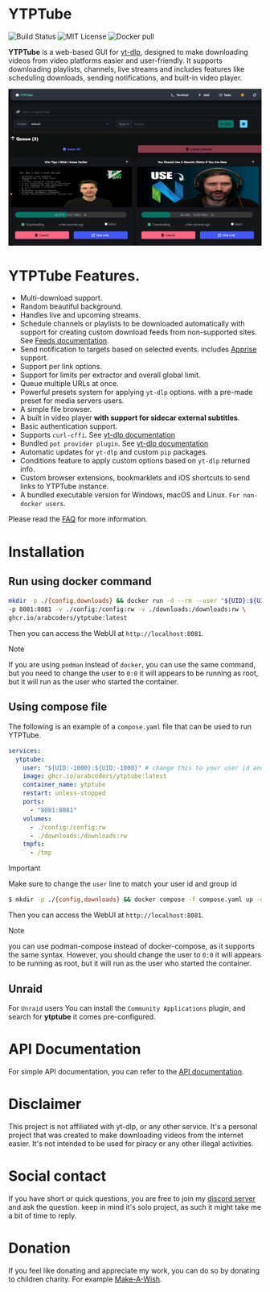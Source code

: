 # YTPTube

![Build Status](https://github.com/ArabCoders/ytptube/actions/workflows/main.yml/badge.svg)
![MIT License](https://img.shields.io/github/license/arabcoders/ytptube.svg)
![Docker pull](https://ghcr-badge.elias.eu.org/shield/arabcoders/ytptube/ytptube)

**YTPTube** is a web-based GUI for [yt-dlp](https://github.com/yt-dlp/yt-dlp), designed to make downloading videos from 
video platforms easier and user-friendly. It supports downloading playlists, channels, live streams and 
includes features like scheduling downloads, sending notifications, and built-in video player.

![Short screenshot](https://raw.githubusercontent.com/ArabCoders/ytptube/master/sc_short.png)

# YTPTube Features.

* Multi-download support.
* Random beautiful background.
* Handles live and upcoming streams.
* Schedule channels or playlists to be downloaded automatically with support for creating custom download feeds from non-supported sites. See [Feeds documentation](FAQ.md#how-can-i-monitor-sites-without-rss-feeds).
* Send notification to targets based on selected events. includes [Apprise](https://github.com/caronc/apprise?tab=readme-ov-file#readme) support.
* Support per link options.
* Support for limits per extractor and overall global limit.
* Queue multiple URLs at once.
* Powerful presets system for applying `yt-dlp` options. with a pre-made preset for media servers users.
* A simple file browser.
* A built in video player **with support for sidecar external subtitles**.
* Basic authentication support.
* Supports `curl-cffi`. See [yt-dlp documentation](https://github.com/yt-dlp/yt-dlp?tab=readme-ov-file#impersonation)
* Bundled `pot provider plugin`. See [yt-dlp documentation](https://github.com/yt-dlp/yt-dlp/wiki/PO-Token-Guide)
* Automatic updates for `yt-dlp` and custom `pip` packages.
* Conditions feature to apply custom options based on `yt-dlp` returned info.
* Custom browser extensions, bookmarklets and iOS shortcuts to send links to YTPTube instance.
* A bundled executable version for Windows, macOS and Linux. `For non-docker users`.

Please read the [FAQ](FAQ.md) for more information.

# Installation

## Run using docker command

```bash
mkdir -p ./{config,downloads} && docker run -d --rm --user "${UID}:${UID}" --name ytptube \
-p 8081:8081 -v ./config:/config:rw -v ./downloads:/downloads:rw \
ghcr.io/arabcoders/ytptube:latest
```

Then you can access the WebUI at `http://localhost:8081`.

> [!NOTE]
> If you are using `podman` instead of `docker`, you can use the same command, but you need to change the user to `0:0`
> it will appears to be running as root, but it will run as the user who started the container.

## Using compose file

The following is an example of a `compose.yaml` file that can be used to run YTPTube.

```yaml
services:
  ytptube:
    user: "${UID:-1000}:${UID:-1000}" # change this to your user id and group id, for example: "1000:1000"
    image: ghcr.io/arabcoders/ytptube:latest
    container_name: ytptube
    restart: unless-stopped
    ports:
      - "8081:8081"
    volumes:
      - ./config:/config:rw
      - ./downloads:/downloads:rw
    tmpfs:
      - /tmp
```

> [!IMPORTANT]
> Make sure to change the `user` line to match your user id and group id

```bash
$ mkdir -p ./{config,downloads} && docker compose -f compose.yaml up -d
```

Then you can access the WebUI at `http://localhost:8081`.

> [!NOTE]
> you can use podman-compose instead of docker-compose, as it supports the same syntax. However, you should change the 
> user to `0:0` it will appears to be running as root, but it will run as the user who started the container.

## Unraid

For `Unraid` users You can install the `Community Applications` plugin, and search for **ytptube** it comes 
pre-configured.

# API Documentation

For simple API documentation, you can refer to the [API documentation](API.md).

# Disclaimer

This project is not affiliated with yt-dlp, or any other service. It's a personal project that was created to
make downloading videos from the internet easier. It's not intended to be used for piracy or any other illegal activities.

# Social contact

If you have short or quick questions, you are free to join my [discord server](https://discord.gg/G3GpVR8xpb) and ask
the question. keep in mind it's solo project, as such it might take me a bit of time to reply.

# Donation 

If you feel like donating and appreciate my work, you can do so by donating to children charity. For example [Make-A-Wish](https://worldwish.org). 
